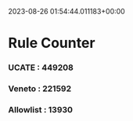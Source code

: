 2023-08-26 01:54:44.011183+00:00
# Rule Counter 
 ### UCATE : 449208

 ### Veneto : 221592

 ### Allowlist : 13930